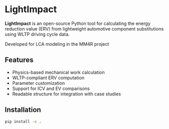 # LightImpact

**LightImpact** is an open-source Python tool for calculating the energy reduction value (ERV)  from lightweight automotive component substitutions using WLTP driving cycle data.

Developed for LCA modeling in the MM4R project

## Features
- Physics-based mechanical work calculation
- WLTP-compliant ERV computation
- Parameter customization
- Support for ICV and EV comparisons
- Readable structure for integration with case studies

## Installation
```bash
pip install -e .